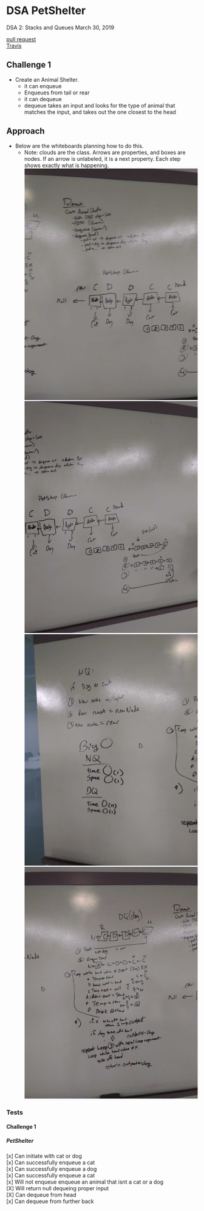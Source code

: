 # DSA PetShelter
DSA 2: Stacks and Queues
March 30, 2019

[pull request](https://github.com/abferris/data-structures-and-algorithms/pull/40)  
[Travis](https://travis-ci.com/abferris/data-structures-and-algorithms)
## Challenge 1


* Create an Animal Shelter.
  * it can enqueue
  * Enqueues from tail or rear
  * it can dequeue
  * dequeue takes an input and looks for the type of animal that matches the input, and takes out the one closest to the head


## Approach 
* Below are the whiteboards planning how to do this.
  * Note: clouds are the class. Arrows are properties, and boxes are nodes. If an arrow is unlabeled, it is a next property. Each step shows exactly what is happening.
![whiteboard-stacks](./assets/Domain.jpg)
![whiteboard-queues](./assets/Visual.jpg)
![whiteboard-stacks](./assets/NQ.jpg)
![whiteboard-stacks](./assets/DQ.jpg)




### Tests
#### Challenge 1  
##### PetShelter
[x] Can initiate with cat or dog  
[x] Can successfully enqueue a cat   
[x] Can successfully enqueue a dog  
[x] Can successfully enqueue a cat  
[x] Will not enqueue enqueue an animal that isnt a cat or a dog  
[X] Will return null dequeing proper input  
[X] Can dequeue from head   
[x] Can dequeue from further back  


